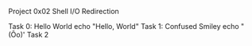 Project 0x02 Shell I/O Redirection

Task 0: Hello World
     echo "Hello, World"
Task 1: Confused Smiley
     echo "(Ôo)'
Task 2